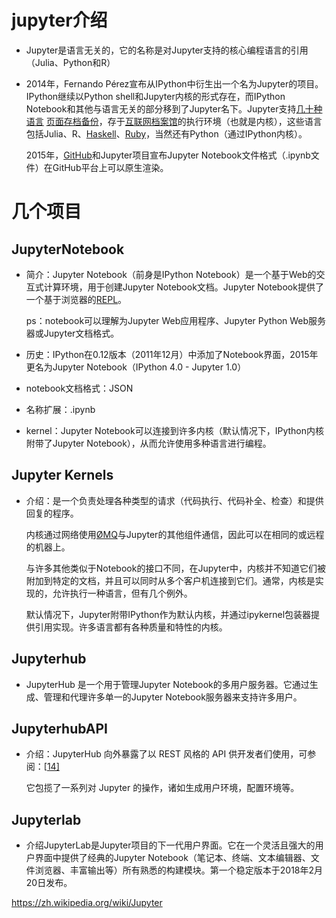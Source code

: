# jupyter介绍

- Jupyter是语言无关的，它的名称是对Jupyter支持的核心编程语言的引用（Julia、Python和R）

- 2014年，Fernando Pérez宣布从IPython中衍生出一个名为Jupyter的项目。IPython继续以Python shell和Jupyter内核的形式存在，而IPython Notebook和其他与语言无关的部分移到了Jupyter名下。Jupyter支持[几十种语言](https://github.com/jupyter/jupyter/wiki/Jupyter-kernels) [页面存档备份](https://web.archive.org/web/20210204110207/https://github.com/jupyter/jupyter/wiki/Jupyter-kernels)，存于[互联网档案馆](https://zh.wikipedia.org/wiki/互联网档案馆)的执行环境（也就是内核），这些语言包括Julia、R、[Haskell](https://zh.wikipedia.org/wiki/Haskell)、[Ruby](https://zh.wikipedia.org/wiki/Ruby)，当然还有Python（通过IPython内核）。

  2015年，[GitHub](https://zh.wikipedia.org/wiki/GitHub)和Jupyter项目宣布Jupyter Notebook文件格式（.ipynb文件）在GitHub平台上可以原生渲染。



# 几个项目

## JupyterNotebook

- 简介：Jupyter Notebook（前身是IPython Notebook）是一个基于Web的交互式计算环境，用于创建Jupyter Notebook文档。Jupyter Notebook提供了一个基于浏览器的[REPL](https://zh.wikipedia.org/wiki/REPL)。

  ps：notebook可以理解为Jupyter Web应用程序、Jupyter Python Web服务器或Jupyter文档格式。

- 历史：IPython在0.12版本（2011年12月）中添加了Notebook界面，2015年更名为Jupyter Notebook（IPython 4.0 - Jupyter 1.0）

- notebook文档格式：JSON

- 名称扩展：.ipynb

- kernel：Jupyter Notebook可以连接到许多内核（默认情况下，IPython内核附带了Jupyter Notebook），从而允许使用多种语言进行编程。



## Jupyter Kernels

- 介绍：是一个负责处理各种类型的请求（代码执行、代码补全、检查）和提供回复的程序。

  内核通过网络使用[ØMQ](https://zh.wikipedia.org/wiki/ØMQ)与Jupyter的其他组件通信，因此可以在相同的或远程的机器上。

  与许多其他类似于Notebook的接口不同，在Jupyter中，内核并不知道它们被附加到特定的文档，并且可以同时从多个客户机连接到它们。通常，内核是实现的，允许执行一种语言，但有几个例外。

  默认情况下，Jupyter附带IPython作为默认内核，并通过ipykernel包装器提供引用实现。许多语言都有各种质量和特性的内核。

## Jupyterhub

- JupyterHub 是一个用于管理Jupyter Notebook的多用户服务器。它通过生成、管理和代理许多单一的Jupyter Notebook服务器来支持许多用户。

## JupyterhubAPI

- 介绍：JupyterHub 向外暴露了以 REST 风格的 API 供开发者们使用，可参阅：[[14\]](https://zh.wikipedia.org/wiki/Jupyter#cite_note-14)

  它包揽了一系列对 Jupyter 的操作，诸如生成用户环境，配置环境等。

## Jupyterlab

- 介绍JupyterLab是Jupyter项目的下一代用户界面。它在一个灵活且强大的用户界面中提供了经典的Jupyter Notebook（笔记本、终端、文本编辑器、文件浏览器、丰富输出等）所有熟悉的构建模块。第一个稳定版本于2018年2月20日发布。







https://zh.wikipedia.org/wiki/Jupyter



